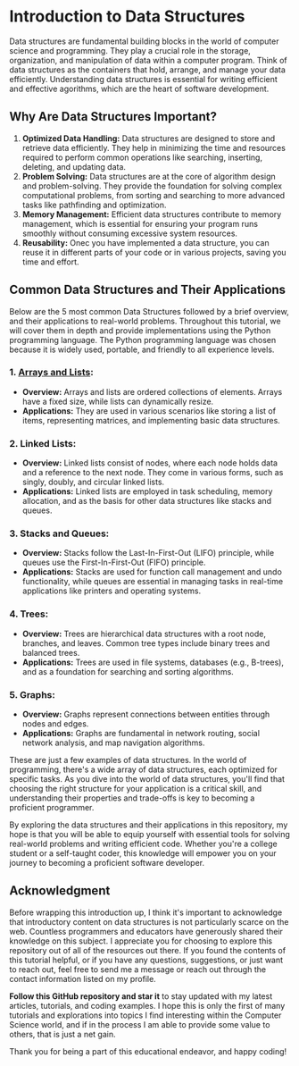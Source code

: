 # Introduction to Data Structures
Data structures are fundamental building blocks in the world of computer science and programming. They play a crucial role in the storage, organization, and manipulation of data within a computer program. Think of data structures as the containers that hold, arrange, and manage your data efficiently. Understanding data structures is essential for writing efficient and effective agorithms, which are the heart of software development.
## Why Are Data Structures Important?
1. **Optimized Data Handling:** Data structures are designed to store and retrieve data efficiently. They help in minimizing the time and resources required to perform common operations like searching, inserting, deleting, and updating data.
2. **Problem Solving:** Data structures are at the core of algorithm design and problem-solving. They provide the foundation for solving complex computational problems, from sorting and searching to more advanced tasks like pathfinding and optimization.
3. **Memory Management:** Efficient data structures contribute to memory management, which is essential for ensuring your program runs smoothly without consuming excessive system resources.
4. **Reusability:** Onec you have implemented a data structure, you can reuse it in different parts of your code or in various projects, saving you time and effort.
## Common Data Structures and Their Applications

Below are the 5 most common Data Structures followed by a brief overview, and their applications to real-world problems. Throughout this tutorial, we will cover them in depth and provide implementations using the Python programming language. The Python programming language was chosen because it is widely used, portable, and friendly to all experience levels.

### 1. [Arrays and Lists](arrays.md):
   - **Overview:** Arrays and lists are ordered collections of elements. Arrays have a fixed size, while lists can dynamically resize.
   - **Applications:** They are used in various scenarios like storing a list of items, representing matrices, and implementing basic data structures.

### 2. Linked Lists:
   - **Overview:** Linked lists consist of nodes, where each node holds data and a reference to the next node. They come in various forms, such as singly, doubly, and circular linked lists.
   - **Applications:** Linked lists are employed in task scheduling, memory allocation, and as the basis for other data structures like stacks and queues.

### 3. Stacks and Queues:
   - **Overview:** Stacks follow the Last-In-First-Out (LIFO) principle, while queues use the First-In-First-Out (FIFO) principle.
   - **Applications:** Stacks are used for function call management and undo functionality, while queues are essential in managing tasks in real-time applications like printers and operating systems.

### 4. Trees:
   - **Overview:** Trees are hierarchical data structures with a root node, branches, and leaves. Common tree types include binary trees and balanced trees.
   - **Applications:** Trees are used in file systems, databases (e.g., B-trees), and as a foundation for searching and sorting algorithms.

### 5. Graphs:
   - **Overview:** Graphs represent connections between entities through nodes and edges.
   - **Applications:** Graphs are fundamental in network routing, social network analysis, and map navigation algorithms.

These are just a few examples of data structures. In the world of programming, there's a wide array of data structures, each optimized for specific tasks. As you dive into the world of data structures, you'll find that choosing the right structure for your application is a critical skill, and understanding their properties and trade-offs is key to becoming a proficient programmer.

By exploring the data structures and their applications in this repository, my hope is that you will be able to equip yourself with essential tools for solving real-world problems and writing efficient code. Whether you're a college student or a self-taught coder, this knowledge will empower you on your journey to becoming a proficient software developer.

## Acknowledgment

Before wrapping this introduction up, I think it's important to acknowledge that introductory content on data structures is not particularly scarce on the web. Countless programmers and educators have generously shared their knowledge on this subject. I appreciate you for choosing to explore this repository out of all of the resources out there. If you found the contents of this tutorial helpful, or if you have any questions, suggestions, or just want to reach out, feel free to send me a message or reach out through the contact information listed on my profile. 

**Follow this GitHub repository and star it** to stay updated with my latest articles, tutorials, and coding examples. I hope this is only the first of many tutorials and explorations into topics I find interesting within the Computer Science world, and if in the process I am able to provide some value to others, that is just a net gain.

Thank you for being a part of this educational endeavor, and happy coding!
